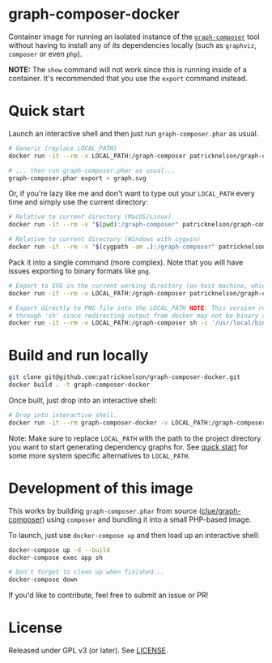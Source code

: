 # graph-composer-docker

Container image for running an isolated instance of the [`graph-composer`](https://github.com/clue/graph-composer#installation-using-composer)
tool without having to install any of _its_ dependencies locally (such as `graphviz`, `composer` or even `php`).

**NOTE:** The `show` command will not work since this is running inside of a container. It's recommended that you use
the `export` command instead.


# Quick start

Launch an interactive shell and then just run `graph-composer.phar` as usual.

```bash
# Generic (replace LOCAL_PATH)
docker run -it --rm -v LOCAL_PATH:/graph-composer patricknelson/graph-composer-docker sh

# ... then run graph-composer.phar as usual...
graph-composer.phar export > graph.svg
```

Or, if you're lazy like me and don't want to type out your `LOCAL_PATH` every time and simply use the current directory:

```bash
# Relative to current directory (MacOS/Linux)
docker run -it --rm -v "$(pwd):/graph-composer" patricknelson/graph-composer-docker sh

# Relative to current directory (Windows with cygwin)
docker run -it --rm -v "$(cygpath -am .):/graph-composer" patricknelson/graph-composer-docker sh
```

Pack it into a single command (more complex). Note that you will have issues exporting to binary formats like `png`.

```bash
# Export to SVG in the current working directory (on host machine, which may vary from the LOCAL_PATH volume mount).
docker run -it --rm -v LOCAL_PATH:/graph-composer patricknelson/graph-composer-docker graph-composer.phar export > graph.svg

# Export directly to PNG file into the LOCAL_PATH NOTE: This version requires  passing
# through 'sh' since redirecting output from docker may not be binary compatible.
docker run -it --rm -v LOCAL_PATH:/graph-composer sh -c '/usr/local/bin/graph-composer.phar export --format=png > graph.pngpatricknelson/graph-composer-docker "
```


# Build and run locally

```bash
git clone git@github.com:patricknelson/graph-composer-docker.git
docker build . -t graph-composer-docker
```

Once built, just drop into an interactive shell:

```bash
# Drop into interactive shell.
docker run -it --rm graph-composer-docker -v LOCAL_PATH:/graph-composer sh
```

Note: Make sure to replace `LOCAL_PATH` with the path to the project directory you want to start generating dependency
graphs for. See [quick start](#quick-start) for some more system specific alternatives to `LOCAL_PATH`.


# Development of this image

This works by building `graph-composer.phar` from source ([clue/graph-composer](https://github.com/clue/graph-composer#installation-using-composer))
using `composer` and bundling it into a small PHP-based image.

To launch, just use `docker-compose up` and then load up an interactive shell:

```bash
docker-compose up -d --build
docker-compose exec app sh

# Don't forget to clean up when finished...
docker-compose down
```

If you'd like to contribute, feel free to submit an issue or PR!


# License

Released under GPL v3 (or later). See [LICENSE](LICENSE).
